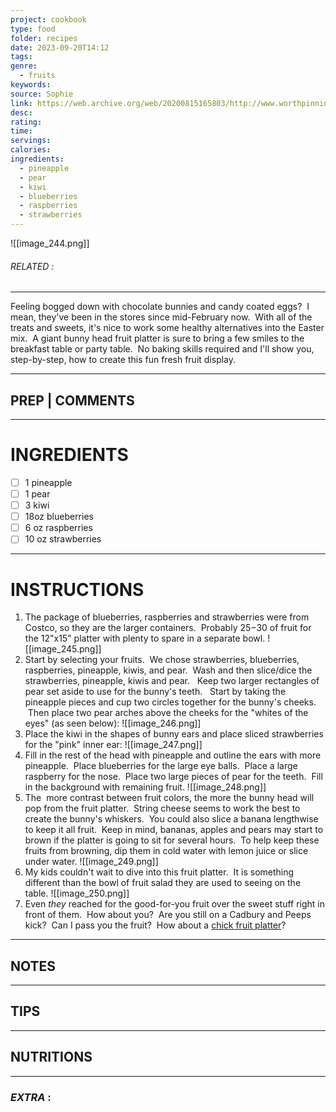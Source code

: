 ```yaml
---
project: cookbook
type: food
folder: recipes
date: 2023-09-20T14:12
tags: 
genre:
  - fruits
keywords: 
source: Sophie
link: https://web.archive.org/web/20200815165803/http://www.worthpinning.com/2014/04/bunny-head-fresh-fruit-platter.html?m=1
desc: 
rating: 
time: 
servings: 
calories: 
ingredients:
  - pineapple
  - pear
  - kiwi
  - blueberries
  - raspberries
  - strawberries
---
```


![[image_244.png]]
###### *RELATED* : 
---
Feeling bogged down with chocolate bunnies and candy coated eggs?  I mean, they've been in the stores since mid-February now.  With all of the treats and sweets, it's nice to work some healthy alternatives into the Easter mix.  A giant bunny head fruit platter is sure to bring a few smiles to the breakfast table or party table.  No baking skills required and I'll show you, step-by-step, how to create this fun fresh fruit display.

---
## PREP | COMMENTS



---
# INGREDIENTS

- [ ] 1 pineapple  
- [ ] 1 pear
- [ ] 3 kiwi
- [ ] 18oz blueberries
- [ ] 6 oz raspberries
- [ ] 10 oz strawberries

---
# INSTRUCTIONS

1. The package of blueberries, raspberries and strawberries were from Costco, so they are the larger containers.  Probably $25-$30 of fruit for the 12"x15" platter with plenty to spare in a separate bowl.
![[image_245.png]]
2. Start by selecting your fruits.  We chose strawberries, blueberries, raspberries, pineapple, kiwis, and pear.  Wash and then slice/dice the strawberries, pineapple, kiwis and pear.   Keep two larger rectangles of pear set aside to use for the bunny's teeth.   Start by taking the pineapple pieces and cup two circles together for the bunny's cheeks.  Then place two pear arches above the cheeks for the "whites of the eyes" (as seen below):
![[image_246.png]]
3. Place the kiwi in the shapes of bunny ears and place sliced strawberries for the "pink" inner ear:
![[image_247.png]]
4. Fill in the rest of the head with pineapple and outline the ears with more pineapple.  Place blueberries for the large eye balls.  Place a large raspberry for the nose.  Place two large pieces of pear for the teeth.  Fill in the background with remaining fruit.
![[image_248.png]]
5. The  more contrast between fruit colors, the more the bunny head will pop from the fruit platter.  String cheese seems to work the best to create the bunny's whiskers.  You could also slice a banana lengthwise to keep it all fruit.  Keep in mind, bananas, apples and pears may start to brown if the platter is going to sit for several hours.  To help keep these fruits from browning, dip them in cold water with lemon juice or slice under water.
![[image_249.png]]
6. My kids couldn't wait to dive into this fruit platter.  It is something different than the bowl of fruit salad they are used to seeing on the table.
![[image_250.png]]
7. Even _they_ reached for the good-for-you fruit over the sweet stuff right in front of them.  How about you?  Are you still on a Cadbury and Peeps kick?  Can I pass you the fruit?  How about a [chick fruit platter](http://www.worthpinning.com/2015/03/chick-fresh-fruit-platter.html)?

---
## NOTES



---
## TIPS



---
## NUTRITIONS



---
### *EXTRA* :



